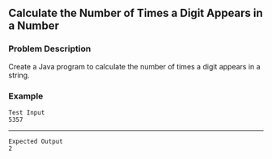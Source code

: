 ## Calculate the Number of Times a Digit Appears in a Number

### Problem Description
Create a Java program to calculate the number of times a digit appears in a string.

### Example
    Test Input
    5357
------
    Expected Output
    2